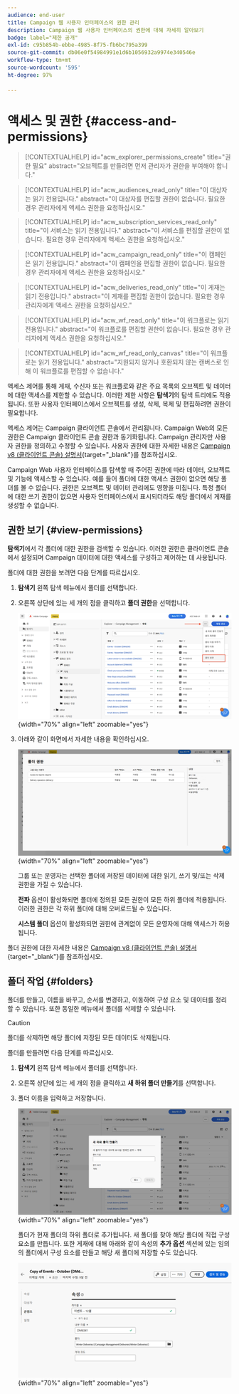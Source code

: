 ```yaml
---
audience: end-user
title: Campaign 웹 사용자 인터페이스의 권한 관리
description: Campaign 웹 사용자 인터페이스의 권한에 대해 자세히 알아보기
badge: label="제한 공개"
exl-id: c95b854b-ebbe-4985-8f75-fb6bc795a399
source-git-commit: db06e0f54984991e1d6b1056932a9974e340546e
workflow-type: tm+mt
source-wordcount: '595'
ht-degree: 97%

---
```


# 액세스 및 권한 {#access-and-permissions}

>[!CONTEXTUALHELP]
>id="acw_explorer_permissions_create"
>title="권한 필요"
>abstract="오브젝트를 만들려면 먼저 관리자가 권한을 부여해야 합니다."


>[!CONTEXTUALHELP]
>id="acw_audiences_read_only"
>title="이 대상자는 읽기 전용입니다."
>abstract="이 대상자를 편집할 권한이 없습니다. 필요한 경우 관리자에게 액세스 권한을 요청하십시오."


>[!CONTEXTUALHELP]
>id="acw_subscription_services_read_only"
>title="이 서비스는 읽기 전용입니다."
>abstract="이 서비스를 편집할 권한이 없습니다. 필요한 경우 관리자에게 액세스 권한을 요청하십시오."


>[!CONTEXTUALHELP]
>id="acw_campaign_read_only"
>title="이 캠페인은 읽기 전용입니다."
>abstract="이 캠페인을 편집할 권한이 없습니다. 필요한 경우 관리자에게 액세스 권한을 요청하십시오."

>[!CONTEXTUALHELP]
>id="acw_deliveries_read_only"
>title="이 게재는 읽기 전용입니다."
>abstract="이 게재를 편집할 권한이 없습니다. 필요한 경우 관리자에게 액세스 권한을 요청하십시오."


>[!CONTEXTUALHELP]
>id="acw_wf_read_only"
>title="이 워크플로는 읽기 전용입니다."
>abstract="이 워크플로를 편집할 권한이 없습니다. 필요한 경우 관리자에게 액세스 권한을 요청하십시오."

>[!CONTEXTUALHELP]
>id="acw_wf_read_only_canvas"
>title="이 워크플로는 읽기 전용입니다."
>abstract="지원되지 않거나 호환되지 않는 캔버스로 인해 이 워크플로를 편집할 수 없습니다."

액세스 제어를 통해 게재, 수신자 또는 워크플로와 같은 주요 목록의 오브젝트 및 데이터에 대한 액세스를 제한할 수 있습니다. 이러한 제한 사항은 **탐색기**&#x200B;의 탐색 트리에도 적용됩니다. 또한 사용자 인터페이스에서 오브젝트를 생성, 삭제, 복제 및 편집하려면 권한이 필요합니다.

액세스 제어는 Campaign 클라이언트 콘솔에서 관리됩니다. Campaign Web의 모든 권한은 Campaign 클라이언트 콘솔 권한과 동기화됩니다. Campaign 관리자만 사용자 권한을 정의하고 수정할 수 있습니다. 사용자 권한에 대한 자세한 내용은 [Campaign v8 (클라이언트 콘솔) 설명서](https://experienceleague.adobe.com/docs/campaign/campaign-v8/admin/permissions/gs-permissions.html){target="_blank"}를 참조하십시오.

Campaign Web 사용자 인터페이스를 탐색할 때 주어진 권한에 따라 데이터, 오브젝트 및 기능에 액세스할 수 있습니다. 예를 들어 폴더에 대한 액세스 권한이 없으면 해당 폴더를 볼 수 없습니다. 권한은 오브젝트 및 데이터 관리에도 영향을 미칩니다. 특정 폴더에 대한 쓰기 권한이 없으면 사용자 인터페이스에서 표시되더라도 해당 폴더에서 게재를 생성할 수 없습니다.

## 권한 보기 {#view-permissions}

**탐색기**&#x200B;에서 각 폴더에 대한 권한을 검색할 수 있습니다. 이러한 권한은 클라이언트 콘솔에서 설정되며 Campaign 데이터에 대한 액세스를 구성하고 제어하는 &#x200B;&#x200B;데 사용됩니다.

폴더에 대한 권한을 보려면 다음 단계를 따르십시오.

1. **탐색기** 왼쪽 탐색 메뉴에서 폴더를 선택합니다.
1. 오른쪽 상단에 있는 세 개의 점을 클릭하고 **폴더 권한**&#x200B;을 선택합니다.

   ![](assets/permissions-view-menu.png){width="70%" align="left" zoomable="yes"}

1. 아래와 같이 화면에서 자세한 내용을 확인하십시오.

   ![](assets/permissions-view-screen.png){width="70%" align="left" zoomable="yes"}

   그룹 또는 운영자는 선택한 폴더에 저장된 데이터에 대한 읽기, 쓰기 및/또는 삭제 권한을 가질 수 있습니다.

   **전파** 옵션이 활성화되면 폴더에 정의된 모든 권한이 모든 하위 폴더에 적용됩니다. 이러한 권한은 각 하위 폴더에 대해 오버로드될 수 있습니다.

   **시스템 폴더** 옵션이 활성화되면 권한에 관계없이 모든 운영자에 대해 액세스가 허용됩니다.

폴더 권한에 대한 자세한 내용은 [Campaign v8 (클라이언트 콘솔) 설명서](https://experienceleague.adobe.com/docs/campaign/campaign-v8/admin/permissions/folder-permissions.html){target="_blank"}를 참조하십시오.


## 폴더 작업 {#folders}

폴더를 만들고, 이름을 바꾸고, 순서를 변경하고, 이동하여 구성 요소 및 데이터를 정리할 수 있습니다. 또한 동일한 메뉴에서 폴더를 삭제할 수 있습니다.

>[!CAUTION]
>
>폴더를 삭제하면 해당 폴더에 저장된 모든 데이터도 삭제됩니다.

폴더를 만들려면 다음 단계를 따르십시오.

1. **탐색기** 왼쪽 탐색 메뉴에서 폴더를 선택합니다.
1. 오른쪽 상단에 있는 세 개의 점을 클릭하고 **새 하위 폴더 만들기**&#x200B;를 선택합니다.
1. 폴더 이름을 입력하고 저장합니다.

   ![](assets/create-new-subfolder.png){width="70%" align="left" zoomable="yes"}

   폴더가 현재 폴더의 하위 폴더로 추가됩니다. 새 폴더를 찾아 해당 폴더에 직접 구성 요소를 만듭니다. 또한 게재에 대해 아래와 같이 속성의 **추가 옵션** 섹션에 있는 임의의 폴더에서 구성 요소를 만들고 해당 새 폴더에 저장할 수도 있습니다.

   ![](assets/delivery-properties-folder.png){width="70%" align="left" zoomable="yes"}
